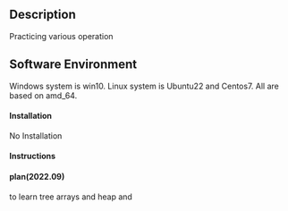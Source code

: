 ## Description
Practicing various operation

## Software Environment
Windows system is win10.
Linux system is Ubuntu22 and Centos7.
All are based on amd_64.

#### Installation
No Installation
#### Instructions


#### plan(2022.09)
to learn tree arrays and heap and 

